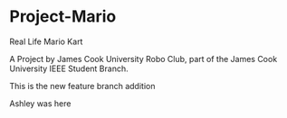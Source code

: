 Project-Mario
=============

Real Life Mario Kart

A Project by James Cook University Robo Club, part of the James Cook University IEEE Student Branch.

This is the new feature branch addition

Ashley was here